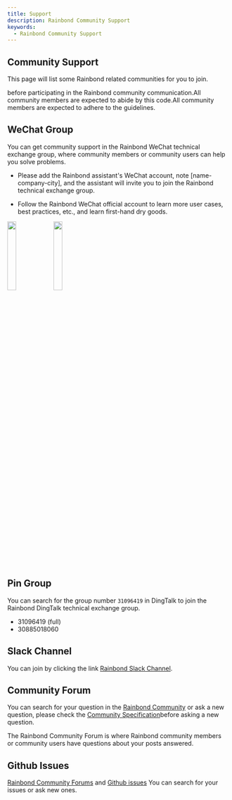```yaml
---
title: Support
description: Rainbond Community Support
keywords:
  - Rainbond Community Support
---
```


## Community Support

This page will list some Rainbond related communities for you to join.

before participating in the Rainbond community communication.All community members are expected to abide by this code.All community members are expected to adhere to the guidelines.

## WeChat Group

You can get community support in the Rainbond WeChat technical exchange group, where community members or community users can help you solve problems.

- Please add the Rainbond assistant's WeChat account, note [name-company-city], and the assistant will invite you to join the Rainbond technical exchange group.

- Follow the Rainbond WeChat official account to learn more user cases, best practices, etc., and learn first-hand dry goods.

<div>
  <img src="/wechat/wechat.png" width="20%"/>
  <img src="/wechat/wechat-public.jpg" width="20%"/>
</div>

## Pin Group

You can search for the group number `31096419` in DingTalk to join the Rainbond DingTalk technical exchange group.

- 31096419 (full)
- 30885018060

## Slack Channel

You can join by clicking the link [Rainbond Slack Channel](https://join.slack.com/t/rainbond-slack/shared_invite/zt-1ft4g75pg-KJ0h_IAtvG9DMgeE_BNjZQ).

## Community Forum

You can search for your question in the [Rainbond Community](https://t.goodrain.com/) or ask a new question, please check the [Community Specification](https://t.goodrain.com/d/2-rainbond)before asking a new question.

The Rainbond Community Forum is where Rainbond community members or community users have questions about your posts answered.

## Github Issues

[Rainbond Community Forums](https://t.goodrain.com/) and [Github issues](https://github.com/goodrain/rainbond/issues) You can search for your issues or ask new ones.



